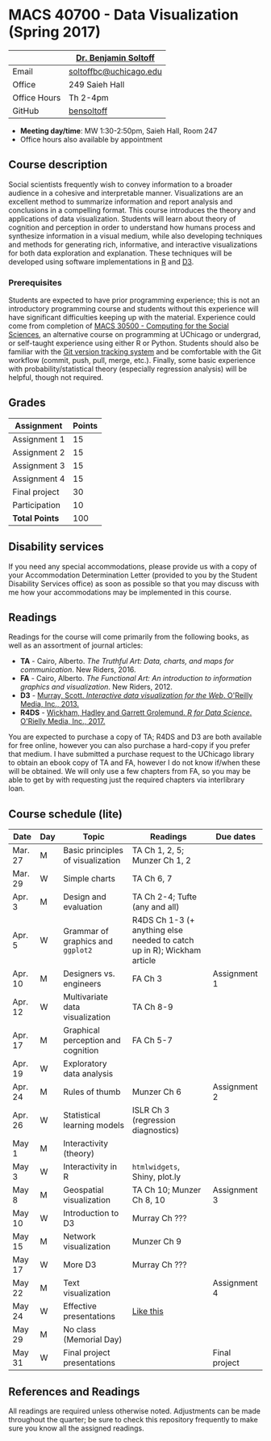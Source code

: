 # MACS 40700 - Data Visualization (Spring 2017)

|  | [Dr. Benjamin Soltoff](http://www.bensoltoff.com/) |
|--------------|----------------------------------------------------|
| Email | soltoffbc@uchicago.edu |
| Office | 249 Saieh Hall |
| Office Hours | Th 2-4pm |
| GitHub | [bensoltoff](https://github.com/bensoltoff) |

* **Meeting day/time**: MW 1:30-2:50pm, Saieh Hall, Room 247
* Office hours also available by appointment

## Course description

Social scientists frequently wish to convey information to a broader audience in a cohesive and interpretable manner. Visualizations are an excellent method to summarize information and report analysis and conclusions in a compelling format. This course introduces the theory and applications of data visualization. Students will learn about theory of cognition and perception in order to understand how humans process and synthesize information in a visual medium, while also developing techniques and methods for generating rich, informative, and interactive visualizations for both data exploration and explanation. These techniques will be developed using software implementations in [R](https://www.r-project.org/) and [D3](https://d3js.org/).

### Prerequisites

Students are expected to have prior programming experience; this is not an introductory programming course and students without this experience will have significant difficulties keeping up with the material. Experience could come from completion of [MACS 30500 - Computing for the Social Sciences](http://cfss.uchicago.edu/), an alternative course on programming at UChicago or undergrad, or self-taught experience using either R or Python. Students should also be familiar with the [Git version tracking system](https://git-scm.com/) and be comfortable with the Git workflow (commit, push, pull, merge, etc.). Finally, some basic experience with probability/statistical theory (especially regression analysis) will be helpful, though not required.

## Grades

| Assignment | Points |
|------------------|--------|
| Assignment 1 | 15 |
| Assignment 2 | 15 |
| Assignment 3 | 15 |
| Assignment 4 | 15 |
| Final project | 30 |
| Participation | 10 |
| **Total Points** | 100 |

## Disability services

If you need any special accommodations, please provide us with a copy of your Accommodation Determination Letter (provided to you by the Student Disability Services office) as soon as possible so that you may discuss with me how your accommodations may be implemented in this course.

## Readings

Readings for the course will come primarily from the following books, as well as an assortment of journal articles:

* **TA** - Cairo, Alberto. *The Truthful Art: Data, charts, and maps for communication*. New Riders, 2016.
* **FA** - Cairo, Alberto. *The Functional Art: An introduction to information graphics and visualization*. New Riders, 2012.
* **D3** - [Murray, Scott. *Interactive data visualization for the Web*. O'Reilly Media, Inc., 2013.](http://alignedleft.com/work/d3-book)
* **R4DS** - [Wickham, Hadley and Garrett Grolemund. *R for Data Science*. O'Rielly Media, Inc., 2017.](http://r4ds.had.co.nz/)

You are expected to purchase a copy of TA; R4DS and D3 are both available for free online, however you can also purchase a hard-copy if you prefer that medium. I have submitted a purchase request to the UChicago library to obtain an ebook copy of TA and FA, however I do not know if/when these will be obtained. We will only use a few chapters from FA, so you may be able to get by with requesting just the required chapters via interlibrary loan.

## Course schedule (lite)

| Date | Day | Topic | Readings | Due dates |
|---------|-----|------------------------------------|------------------------------------------------------------------------------------|---------------|
| Mar. 27 | M | Basic principles of visualization | TA Ch 1, 2, 5; Munzer Ch 1, 2 |  |
| Mar. 29 | W | Simple charts | TA Ch 6, 7 |  |
| Apr. 3 | M | Design and evaluation | TA Ch 2-4; Tufte (any and all) |  |
| Apr. 5 | W | Grammar of graphics and `ggplot2` | R4DS Ch 1-3 (+ anything else needed to catch up in R); Wickham article |  |
| Apr. 10 | M | Designers vs. engineers | FA Ch 3 | Assignment 1 |
| Apr. 12 | W | Multivariate data visualization | TA Ch 8-9 |  |
| Apr. 17 | M | Graphical perception and cognition | FA Ch 5-7 |  |
| Apr. 19 | W | Exploratory data analysis |  |  |
| Apr. 24 | M | Rules of thumb | Munzer Ch 6 | Assignment 2 |
| Apr. 26 | W | Statistical learning models | ISLR Ch 3 (regression diagnostics) |  |
| May 1 | M | Interactivity (theory) |  |  |
| May 3 | W | Interactivity in R | `htmlwidgets`, Shiny, plot.ly |  |
| May 8 | M | Geospatial visualization | TA Ch 10; Munzer Ch 8, 10 | Assignment 3 |
| May 10 | W | Introduction to D3 | Murray Ch ??? |  |
| May 15 | M | Network visualization | Munzer Ch 9 |  |
| May 17 | W | More D3 | Murray Ch ??? |  |
| May 22 | M | Text visualization |  | Assignment 4 |
| May 24 | W | Effective presentations | [Like this](http://datavis.cs.usfca.edu/schedule/lectures/presentation-guidelines) |  |
| May 29 | M | No class (Memorial Day) |  |  |
| May 31 | W | Final project presentations |  | Final project |

## References and Readings

All readings are required unless otherwise noted. Adjustments can be made throughout the quarter; be sure to check this repository frequently to make sure you know all the assigned readings.


